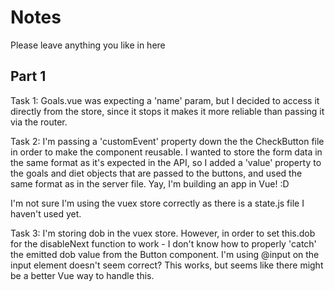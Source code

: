 # Notes

Please leave anything you like in here

## Part 1

Task 1:
Goals.vue was expecting a 'name' param, but I decided to access it directly from the store, since it stops it makes it more reliable than passing it via the router.

Task 2:
I'm passing a 'customEvent' property down the the CheckButton file in order to make the component reusable. I wanted to store the form data in the same format as it's expected in the API, so I added a 'value' property to the goals and diet objects that are passed to the buttons, and used the same format as in the server file.
Yay, I'm building an app in Vue! :D

I'm not sure I'm using the vuex store correctly as there is a state.js file I haven't used yet.

Task 3:
I'm storing dob in the vuex store. However, in order to set this.dob for the disableNext function to work - I don't know how to properly 'catch' the emitted dob value from the Button component. I'm using @input on the input element doesn't seem correct? This works, but seems like there might be a better Vue way to handle this.
